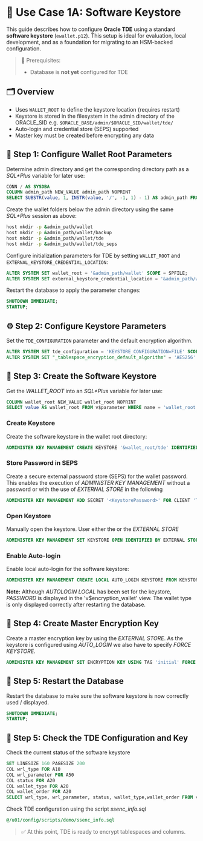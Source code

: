 # 🧪 Use Case 1A: Software Keystore

This guide describes how to configure **Oracle TDE** using a standard **software keystore** (`ewallet.p12`). This setup is ideal for evaluation, local development, and as a foundation for migrating to an HSM-backed configuration.

> 📘 Prerequisites:
>
> - Database is **not yet** configured for TDE

## 🗂 Overview

- Uses `WALLET_ROOT` to define the keystore location (requires restart)
- Keystore is stored in the filesystem in the admin directory of the ORACLE_SID e.g. `$ORACLE_BASE/admin/$ORACLE_SID/wallet/tde/`
- Auto-login and credential store (SEPS) supported
- Master key must be created before encrypting any data

## 🔧 Step 1: Configure Wallet Root Parameters

Determine admin directory and get the corresponding directory path as a *SQL\*Plus* variable for later use:

```sql
CONN / AS SYSDBA
COLUMN admin_path NEW_VALUE admin_path NOPRINT
SELECT SUBSTR(value, 1, INSTR(value, '/', -1, 1) - 1) AS admin_path FROM v$parameter WHERE name = 'audit_file_dest';
```

Create the wallet folders below the admin directory using the same *SQL\*Plus* session as above:

```bash
host mkdir -p &admin_path/wallet
host mkdir -p &admin_path/wallet/backup
host mkdir -p &admin_path/wallet/tde
host mkdir -p &admin_path/wallet/tde_seps
```

Configure initialization parameters for TDE by setting `WALLET_ROOT` and `EXTERNAL_KEYSTORE_CREDENTIAL_LOCATION`:

```sql
ALTER SYSTEM SET wallet_root = '&admin_path/wallet' SCOPE = SPFILE;
ALTER SYSTEM SET external_keystore_credential_location = '&admin_path/wallet/tde_seps' SCOPE = SPFILE;
```

Restart the database to apply the parameter changes:

```sql
SHUTDOWN IMMEDIATE;
STARTUP;
```

## ⚙️ Step 2: Configure Keystore Parameters

Set the `TDE_CONFIGURATION` parameter and the default encryption algorithm.

```sql
ALTER SYSTEM SET tde_configuration = 'KEYSTORE_CONFIGURATION=FILE' SCOPE = BOTH;
ALTER SYSTEM SET "_tablespace_encryption_default_algorithm" = 'AES256' SCOPE = BOTH;
```

## 🔐 Step 3: Create the Software Keystore

Get the *WALLET_ROOT* into an *SQL\*Plus* variable for later use:

```sql
COLUMN wallet_root NEW_VALUE wallet_root NOPRINT
SELECT value AS wallet_root FROM v$parameter WHERE name = 'wallet_root';
```

### Create Keystore

Create the software keystore in the wallet root directory:

```sql
ADMINISTER KEY MANAGEMENT CREATE KEYSTORE '&wallet_root/tde' IDENTIFIED BY "<KeystorePassword>";
```

### Store Password in SEPS

Create a secure external password store (SEPS) for the wallet password. This enables the execution of *ADMINISTER KEY MANAGEMENT* without a password or with the use of *EXTERNAL STORE* in the following

```sql
ADMINISTER KEY MANAGEMENT ADD SECRET '<KeystorePassword>' FOR CLIENT 'TDE_WALLET' TO LOCAL AUTO_LOGIN KEYSTORE '&wallet_root/tde_seps';
```

### Open Keystore

Manually open the keystore. User either the *<KeystorePassword>* or the *EXTERNAL STORE*

```sql
ADMINISTER KEY MANAGEMENT SET KEYSTORE OPEN IDENTIFIED BY EXTERNAL STORE;
```

### Enable Auto-login

Enable local auto-login for the software keystore:

```sql
ADMINISTER KEY MANAGEMENT CREATE LOCAL AUTO_LOGIN KEYSTORE FROM KEYSTORE '&wallet_root/tde' IDENTIFIED BY "<KeystorePassword>";
```

**Note:** Although *AUTOLOGIN LOCAL* has been set for the keystore, *PASSWORD*
is displayed in the 'v$encryption_wallet' view. The wallet type is only
displayed correctly after restarting the database.

## 🔑 Step 4: Create Master Encryption Key

Create a master encryption key by using the *EXTERNAL STORE*. As the keystore is configured using *AUTO_LOGIN* we also have to specify *FORCE KEYSTORE*.

```sql
ADMINISTER KEY MANAGEMENT SET ENCRYPTION KEY USING TAG 'initial' FORCE KEYSTORE IDENTIFIED BY EXTERNAL STORE WITH BACKUP USING 'initial_mek_backup';
```

## 🔄 Step 5: Restart the Database

Restart the database to make sure the software keystore is now correctly used / displayed.

```sql
SHUTDOWN IMMEDIATE;
STARTUP;
```

## 🔑 Step 5: Check the TDE Configuration and Key

Check the current status of the software keystore

```sql
SET LINESIZE 160 PAGESIZE 200
COL wrl_type FOR A10
COL wrl_parameter FOR A50
COL status FOR A20
COL wallet_type FOR A20
COL wallet_order FOR A20
SELECT wrl_type, wrl_parameter, status, wallet_type,wallet_order FROM v$encryption_wallet;
```

Check TDE configuration using the script *ssenc_info.sql*

```sql
@/u01/config/scripts/demo/ssenc_info.sql
```

> ✅ At this point, TDE is ready to encrypt tablespaces and columns.
